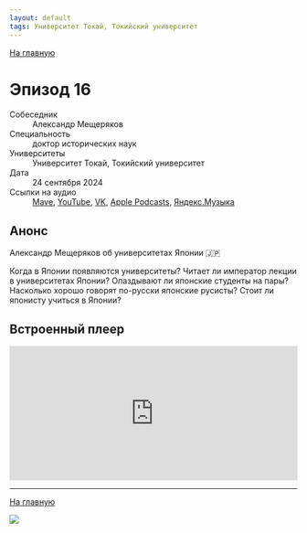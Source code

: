 ```yaml
---
layout: default
tags: Университет Токай, Токийский университет
---
```


[На главную](./)

# Эпизод 16

<dl>
<dt>Собеседник</dt>
<dd>Александр Мещеряков</dd>
<dt>Специальность</dt>
<dd>доктор исторических наук</dd>
<dt>Университеты</dt>
<dd>Университет Токай, Токийский университет </dd>
<dt>Дата</dt>
<dd>24 сентября 2024</dd>
<dt>Ссылки на аудио</dt>
<dd><a href="https://universitates.mave.digital/ep-17">Mave</a>, <a href="https://youtu.be/3jzBzmKkiWk">YouTube</a>, <a href="https://vk.com/video-223898464_456239038">VK</a>, <a href="https://podcasts.apple.com/us/podcast/%D0%B0%D0%BB%D0%B5%D0%BA%D1%81%D0%B0%D0%BD%D0%B4%D1%80-%D0%BC%D0%B5%D1%89%D0%B5%D1%80%D1%8F%D0%BA%D0%BE%D0%B2-%D0%BE%D0%B1-%D1%83%D0%BD%D0%B8%D0%B2%D0%B5%D1%80%D1%81%D0%B8%D1%82%D0%B5%D1%82%D0%B0%D1%85-%D1%8F%D0%BF%D0%BE%D0%BD%D0%B8%D0%B8/id1728738207?i=1000670460164">Apple Podcasts</a>, <a href="https://music.yandex.ru/album/29434531/track/131422363">Яндекс.Музыка</a></dd>
</dl>

## Анонс

Александр Мещеряков об университетах Японии 🇯🇵

Когда в Японии появляются университеты? Читает ли император лекции в университетах Японии? Опаздывают ли японские студенты на пары? Насколько хорошо говорят по-русски японские русисты? Стоит ли японисту учиться в Японии?

## Встроенный плеер

<iframe src="https://player.mave.digital?podcast=universitates&episode=17&color=rgb(245,215,95)&mute=1&date=1&download=1" style="width: 100%" height="235" scrolling="no" frameborder="no"></iframe>


-----

[На главную](./)

![](./logo.png)
